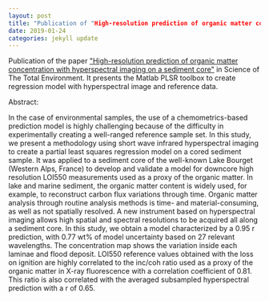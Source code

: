 ```yaml
---
layout: post
title: "Publication of "High-resolution prediction of organic matter concentration with hyperspectral imaging on a sediment core""
date: 2019-01-24
categories: jekyll update
---
```


Publication of the paper <a href="https://www.sciencedirect.com/science/article/pii/S0048969719303699">"High-resolution prediction of organic matter concentration with hyperspectral imaging on a sediment core"</a> in Science of The Total Environment. It presents the Matlab PLSR toolbox to create regression model with hyperspectral image and reference data.

Abstract:

In the case of environmental samples, the use of a chemometrics-based prediction model is highly challenging because of the difficulty in experimentally creating a well-ranged reference sample set. In this study, we present a methodology using short wave infrared hyperspectral imaging to create a partial least squares regression model on a cored sediment sample. It was applied to a sediment core of the well-known Lake Bourget (Western Alps, France) to develop and validate a model for downcore high resolution LOI550 measurements used as a proxy of the organic matter. In lake and marine sediment, the organic matter content is widely used, for example, to reconstruct carbon flux variations through time. Organic matter analysis through routine analysis methods is time- and material-consuming, as well as not spatially resolved. A new instrument based on hyperspectral imaging allows high spatial and spectral resolutions to be acquired all along a sediment core. In this study, we obtain a model characterized by a 0.95 r prediction, with 0.77 wt% of model uncertainty based on 27 relevant wavelengths. The concentration map shows the variation inside each laminae and flood deposit. LOI550 reference values obtained with the loss on ignition are highly correlated to the inc/coh ratio used as a proxy of the organic matter in X-ray fluorescence with a correlation coefficient of 0.81. This ratio is also correlated with the averaged subsampled hyperspectral prediction with a r of 0.65.
